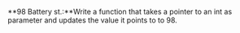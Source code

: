 **98 Battery st.:**Write a function that takes a pointer to an int as parameter and updates the value it points to to 98.
